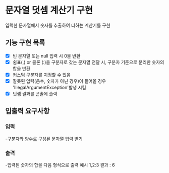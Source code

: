 # 문자열 덧셈 계산기 구현

입력한 문자열에서 숫자를 추출하여 더하는 계산기를 구현

## 기능 구현 목록
- [x] 빈 문자열 또는 null 입력 시 0을 반환
- [x] 쉼표(,) or 콜론 (:)을 구분자로 갖는 문자열 전달 시, 구분자 기준으로 분리한 숫자의 합을 반환
- [x] 커스텀 구분자를 지정할 수 있음
- [x] 잘못된 입력(음수, 숫자가 아닌 경우)이 들어올 경우 'IllegalArgumentException'발생 시킴
- [x] 덧셈 결과를 콘솔에 출력

## 입출력 요구사항

### 입력
-구분자와 양수로 구성된 문자열 입력 받기

### 출력
-입력된 숫자의 합을 다음 형식으로 출력 예시
    1,2:3
    결과 : 6
